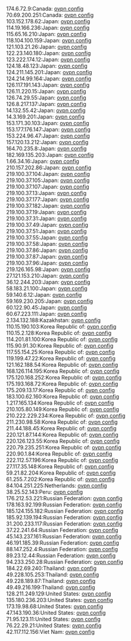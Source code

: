 174.6.72.9:Canada: [ovpn config](vpn/174_6_72_9.ovpn)  
70.69.200.251:Canada: [ovpn config](vpn/70_69_200_251.ovpn)  
103.152.178.62:Japan: [ovpn config](vpn/103_152_178_62.ovpn)  
114.19.166.236:Japan: [ovpn config](vpn/114_19_166_236.ovpn)  
115.65.16.210:Japan: [ovpn config](vpn/115_65_16_210.ovpn)  
118.104.100.159:Japan: [ovpn config](vpn/118_104_100_159.ovpn)  
121.103.21.26:Japan: [ovpn config](vpn/121_103_21_26.ovpn)  
122.23.140.180:Japan: [ovpn config](vpn/122_23_140_180.ovpn)  
123.222.174.12:Japan: [ovpn config](vpn/123_222_174_12.ovpn)  
124.18.48.123:Japan: [ovpn config](vpn/124_18_48_123.ovpn)  
124.211.145.201:Japan: [ovpn config](vpn/124_211_145_201.ovpn)  
124.214.99.164:Japan: [ovpn config](vpn/124_214_99_164.ovpn)  
126.117.191.143:Japan: [ovpn config](vpn/126_117_191_143.ovpn)  
126.11.220.15:Japan: [ovpn config](vpn/126_11_220_15.ovpn)  
126.74.29.55:Japan: [ovpn config](vpn/126_74_29_55.ovpn)  
126.8.217.137:Japan: [ovpn config](vpn/126_8_217_137.ovpn)  
14.132.55.42:Japan: [ovpn config](vpn/14_132_55_42.ovpn)  
14.3.169.201:Japan: [ovpn config](vpn/14_3_169_201.ovpn)  
153.171.30.103:Japan: [ovpn config](vpn/153_171_30_103.ovpn)  
153.177.176.147:Japan: [ovpn config](vpn/153_177_176_147.ovpn)  
153.224.96.47:Japan: [ovpn config](vpn/153_224_96_47.ovpn)  
157.120.13.212:Japan: [ovpn config](vpn/157_120_13_212.ovpn)  
164.70.235.8:Japan: [ovpn config](vpn/164_70_235_8.ovpn)  
182.169.135.203:Japan: [ovpn config](vpn/182_169_135_203.ovpn)  
1.66.34.16:Japan: [ovpn config](vpn/1_66_34_16.ovpn)  
210.157.202.86:Japan: [ovpn config](vpn/210_157_202_86.ovpn)  
219.100.37.104:Japan: [ovpn config](vpn/219_100_37_104.ovpn)  
219.100.37.105:Japan: [ovpn config](vpn/219_100_37_105.ovpn)  
219.100.37.107:Japan: [ovpn config](vpn/219_100_37_107.ovpn)  
219.100.37.13:Japan: [ovpn config](vpn/219_100_37_13.ovpn)  
219.100.37.177:Japan: [ovpn config](vpn/219_100_37_177.ovpn)  
219.100.37.182:Japan: [ovpn config](vpn/219_100_37_182.ovpn)  
219.100.37.19:Japan: [ovpn config](vpn/219_100_37_19.ovpn)  
219.100.37.31:Japan: [ovpn config](vpn/219_100_37_31.ovpn)  
219.100.37.49:Japan: [ovpn config](vpn/219_100_37_49.ovpn)  
219.100.37.51:Japan: [ovpn config](vpn/219_100_37_51.ovpn)  
219.100.37.55:Japan: [ovpn config](vpn/219_100_37_55.ovpn)  
219.100.37.58:Japan: [ovpn config](vpn/219_100_37_58.ovpn)  
219.100.37.86:Japan: [ovpn config](vpn/219_100_37_86.ovpn)  
219.100.37.87:Japan: [ovpn config](vpn/219_100_37_87.ovpn)  
219.100.37.96:Japan: [ovpn config](vpn/219_100_37_96.ovpn)  
219.126.165.98:Japan: [ovpn config](vpn/219_126_165_98.ovpn)  
27.121.153.210:Japan: [ovpn config](vpn/27_121_153_210.ovpn)  
36.12.244.203:Japan: [ovpn config](vpn/36_12_244_203.ovpn)  
58.183.21.100:Japan: [ovpn config](vpn/58_183_21_100.ovpn)  
59.140.6.12:Japan: [ovpn config](vpn/59_140_6_12.ovpn)  
59.169.230.205:Japan: [ovpn config](vpn/59_169_230_205.ovpn)  
60.122.90.45:Japan: [ovpn config](vpn/60_122_90_45.ovpn)  
60.67.223.111:Japan: [ovpn config](vpn/60_67_223_111.ovpn)  
2.134.132.188:Kazakhstan: [ovpn config](vpn/2_134_132_188.ovpn)  
110.15.190.103:Korea Republic of: [ovpn config](vpn/110_15_190_103.ovpn)  
110.15.2.128:Korea Republic of: [ovpn config](vpn/110_15_2_128.ovpn)  
114.201.81.100:Korea Republic of: [ovpn config](vpn/114_201_81_100.ovpn)  
115.90.91.30:Korea Republic of: [ovpn config](vpn/115_90_91_30.ovpn)  
117.55.154.25:Korea Republic of: [ovpn config](vpn/117_55_154_25.ovpn)  
119.199.47.22:Korea Republic of: [ovpn config](vpn/119_199_47_22.ovpn)  
121.162.188.54:Korea Republic of: [ovpn config](vpn/121_162_188_54.ovpn)  
168.126.114.195:Korea Republic of: [ovpn config](vpn/168_126_114_195.ovpn)  
175.120.168.252:Korea Republic of: [ovpn config](vpn/175_120_168_252.ovpn)  
175.193.168.72:Korea Republic of: [ovpn config](vpn/175_193_168_72.ovpn)  
175.209.13.17:Korea Republic of: [ovpn config](vpn/175_209_13_17.ovpn)  
183.100.62.160:Korea Republic of: [ovpn config](vpn/183_100_62_160.ovpn)  
1.217.165.134:Korea Republic of: [ovpn config](vpn/1_217_165_134.ovpn)  
210.105.80.149:Korea Republic of: [ovpn config](vpn/210_105_80_149.ovpn)  
210.222.229.234:Korea Republic of: [ovpn config](vpn/210_222_229_234.ovpn)  
211.230.98.58:Korea Republic of: [ovpn config](vpn/211_230_98_58.ovpn)  
211.44.188.45:Korea Republic of: [ovpn config](vpn/211_44_188_45.ovpn)  
220.121.87.144:Korea Republic of: [ovpn config](vpn/220_121_87_144.ovpn)  
220.126.123.55:Korea Republic of: [ovpn config](vpn/220_126_123_55.ovpn)  
220.79.235.251:Korea Republic of: [ovpn config](vpn/220_79_235_251.ovpn)  
220.90.1.84:Korea Republic of: [ovpn config](vpn/220_90_1_84.ovpn)  
222.112.57.196:Korea Republic of: [ovpn config](vpn/222_112_57_196.ovpn)  
27.117.35.148:Korea Republic of: [ovpn config](vpn/27_117_35_148.ovpn)  
59.21.82.204:Korea Republic of: [ovpn config](vpn/59_21_82_204.ovpn)  
61.255.7.202:Korea Republic of: [ovpn config](vpn/61_255_7_202.ovpn)  
84.104.251.225:Netherlands: [ovpn config](vpn/84_104_251_225.ovpn)  
38.25.52.143:Peru: [ovpn config](vpn/38_25_52_143.ovpn)  
176.212.53.221:Russian Federation: [ovpn config](vpn/176_212_53_221.ovpn)  
178.163.92.199:Russian Federation: [ovpn config](vpn/178_163_92_199.ovpn)  
185.124.155.182:Russian Federation: [ovpn config](vpn/185_124_155_182.ovpn)  
185.92.139.194:Russian Federation: [ovpn config](vpn/185_92_139_194.ovpn)  
31.200.233.117:Russian Federation: [ovpn config](vpn/31_200_233_117.ovpn)  
37.22.241.64:Russian Federation: [ovpn config](vpn/37_22_241_64.ovpn)  
45.143.237.161:Russian Federation: [ovpn config](vpn/45_143_237_161.ovpn)  
46.191.185.39:Russian Federation: [ovpn config](vpn/46_191_185_39.ovpn)  
88.147.252.4:Russian Federation: [ovpn config](vpn/88_147_252_4.ovpn)  
89.23.12.44:Russian Federation: [ovpn config](vpn/89_23_12_44.ovpn)  
94.233.250.28:Russian Federation: [ovpn config](vpn/94_233_250_28.ovpn)  
184.22.69.240:Thailand: [ovpn config](vpn/184_22_69_240.ovpn)  
49.228.105.253:Thailand: [ovpn config](vpn/49_228_105_253.ovpn)  
49.228.189.87:Thailand: [ovpn config](vpn/49_228_189_87.ovpn)  
49.49.216.199:Thailand: [ovpn config](vpn/49_49_216_199.ovpn)  
128.211.249.129:United States: [ovpn config](vpn/128_211_249_129.ovpn)  
135.180.236.203:United States: [ovpn config](vpn/135_180_236_203.ovpn)  
173.19.98.68:United States: [ovpn config](vpn/173_19_98_68.ovpn)  
47.143.190.36:United States: [ovpn config](vpn/47_143_190_36.ovpn)  
71.95.123.11:United States: [ovpn config](vpn/71_95_123_11.ovpn)  
76.22.29.21:United States: [ovpn config](vpn/76_22_29_21.ovpn)  
42.117.112.156:Viet Nam: [ovpn config](vpn/42_117_112_156.ovpn)  
